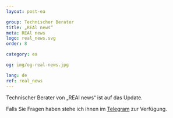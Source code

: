 ```yaml
---
layout: post-ea

group: Technischer Berater
title: „REAl news“
meta: REAl news
logo: real_news.svg
order: 8

category: ea

og: img/og-real-news.jpg

lang: de
ref: real_news
---
```


Technischer Berater von „REAl news“ ist auf das Update.

Falls Sie Fragen haben stehe ich ihnen im <a href="https://t.me/chutkoy" target="_blank">Telegram</a> zur Verfügung.
